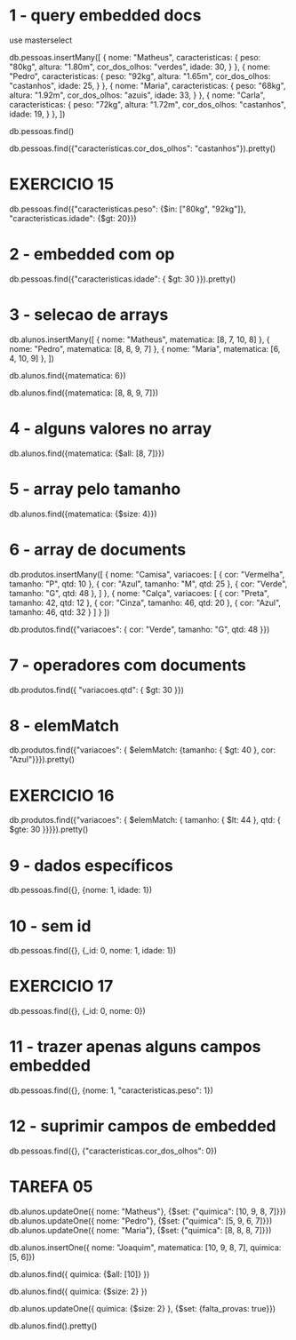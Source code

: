 # 1 - query embedded docs

use masterselect

db.pessoas.insertMany([
  {
    nome: "Matheus",
    caracteristicas: {
      peso: "80kg",
      altura: "1.80m",
      cor_dos_olhos: "verdes",
      idade: 30,
    }
  },
  {
    nome: "Pedro",
    caracteristicas: {
      peso: "92kg",
      altura: "1.65m",
      cor_dos_olhos: "castanhos",
      idade: 25,
    }
  },
  {
    nome: "Maria",
    caracteristicas: {
      peso: "68kg",
      altura: "1.92m",
      cor_dos_olhos: "azuis",
      idade: 33,
    }
  },
  {
    nome: "Carla",
    caracteristicas: {
      peso: "72kg",
      altura: "1.72m",
      cor_dos_olhos: "castanhos",
      idade: 19,
    }
  },
])

db.pessoas.find()

db.pessoas.find({"caracteristicas.cor_dos_olhos": "castanhos"}).pretty()

# EXERCICIO 15

db.pessoas.find({"caracteristicas.peso": {$in: ["80kg", "92kg"]}, "caracteristicas.idade": {$gt: 20}})

# 2 - embedded com op

db.pessoas.find({"caracteristicas.idade": { $gt: 30 }}).pretty()

# 3 - selecao de arrays

db.alunos.insertMany([
  {
    nome: "Matheus",
    matematica: [8, 7, 10, 8]
  },
  {
    nome: "Pedro",
    matematica: [8, 8, 9, 7]
  },
  {
    nome: "Maria",
    matematica: [6, 4, 10, 9]
  },
])

db.alunos.find({matematica: 6})

db.alunos.find({matematica: [8, 8, 9, 7]})

# 4 - alguns valores no array

db.alunos.find({matematica: {$all: [8, 7]}})

# 5 - array pelo tamanho

db.alunos.find({matematica: {$size: 4}})


# 6 - array de documents

db.produtos.insertMany([
  {
    nome: "Camisa",
    variacoes: [
      {
        cor: "Vermelha",
        tamanho: "P",
        qtd: 10
      },
      {
        cor: "Azul",
        tamanho: "M",
        qtd: 25
      },
            {
        cor: "Verde",
        tamanho: "G",
        qtd: 48
      },
    ]
  },
  {
    nome: "Calça",
    variacoes: [
      {
        cor: "Preta",
        tamanho: 42,
        qtd: 12
      },
      {
        cor: "Cinza",
        tamanho: 46,
        qtd: 20
      },
      {
        cor: "Azul",
        tamanho: 46,
        qtd: 32
      }
    ]
  }
])

db.produtos.find({"variacoes": { cor: "Verde", tamanho: "G", qtd: 48 }})

# 7 - operadores com documents

db.produtos.find({ "variacoes.qtd": { $gt: 30 }})

# 8 - elemMatch

db.produtos.find({"variacoes": { $elemMatch: {tamanho: { $gt: 40 }, cor: "Azul"}}}).pretty()

# EXERCICIO 16

db.produtos.find({"variacoes": { $elemMatch: { tamanho: { $lt: 44 }, qtd: { $gte: 30 }}}}).pretty()

# 9 - dados específicos

db.pessoas.find({}, {nome: 1, idade: 1})

# 10 - sem id

db.pessoas.find({}, {_id: 0, nome: 1, idade: 1})

# EXERCICIO 17

db.pessoas.find({}, {_id: 0, nome: 0})

# 11 - trazer apenas alguns campos embedded

db.pessoas.find({}, {nome: 1, "caracteristicas.peso": 1})

# 12 - suprimir campos de embedded

db.pessoas.find({}, {"caracteristicas.cor_dos_olhos": 0})

# TAREFA 05

db.alunos.updateOne({ nome: "Matheus"}, {$set: {"quimica": [10, 9, 8, 7]}})
db.alunos.updateOne({ nome: "Pedro"}, {$set: {"quimica": [5, 9, 6, 7]}})
db.alunos.updateOne({ nome: "Maria"}, {$set: {"quimica": [8, 8, 8, 7]}})

db.alunos.insertOne({ nome: "Joaquim", matematica: [10, 9, 8, 7], quimica: [5, 6]})

db.alunos.find({ quimica: {$all: [10]} })

db.alunos.find({ quimica: {$size: 2} })

db.alunos.updateOne({ quimica: {$size: 2} }, {$set: {falta_provas: true}})

db.alunos.find().pretty()